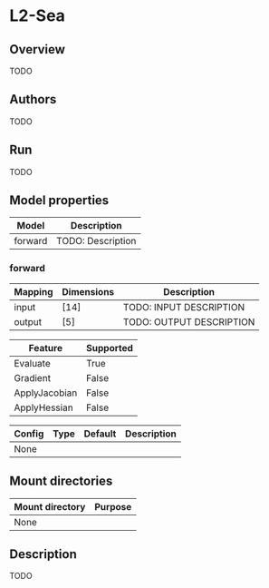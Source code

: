 # L2-Sea

## Overview
TODO

## Authors
TODO

## Run
TODO

## Model properties

Model | Description
---|---
forward | TODO: Description

### forward
Mapping | Dimensions | Description
---|---|---
input | [14] | TODO: INPUT DESCRIPTION
output | [5] | TODO: OUTPUT DESCRIPTION

Feature | Supported
---|---
Evaluate | True
Gradient | False
ApplyJacobian | False
ApplyHessian | False

Config | Type | Default | Description
---|---|---|---
None | | |

## Mount directories
Mount directory | Purpose
---|---
None |

## Description
TODO
